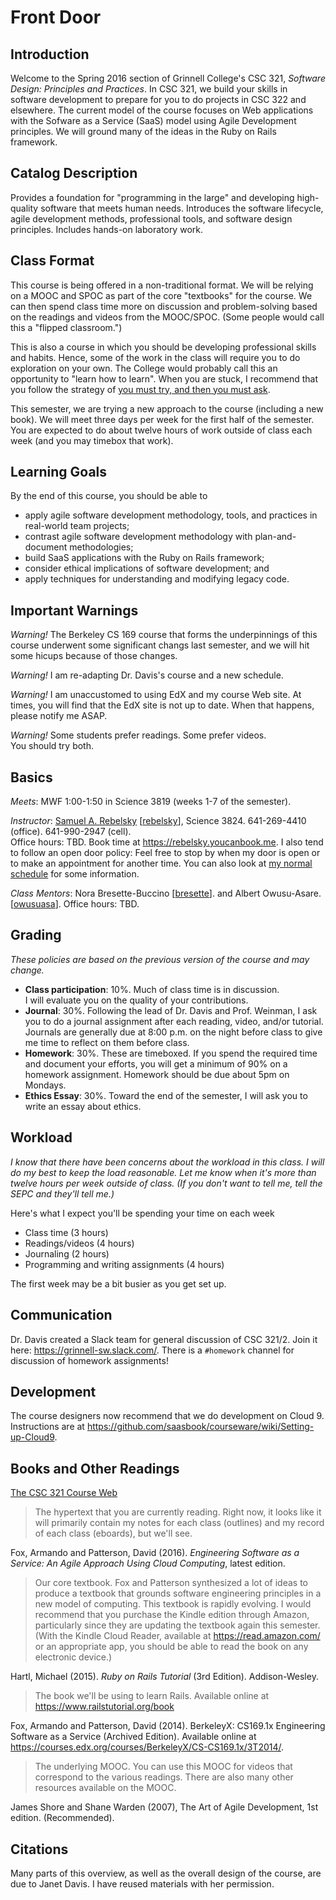 Front Door
==========

Introduction
------------

Welcome to the Spring 2016 section of Grinnell College's CSC 321,
*Software Design: Principles and Practices*.  In CSC 321, we build
your skills in software development to prepare for you to do projects
in CSC 322 and elsewhere.  The current model of the course focuses on
Web applications with the Sofware as a Service (SaaS) model using Agile
Development principles.  We will ground many of the ideas in the Ruby
on Rails framework.

Catalog Description
-------------------

Provides a foundation for "programming in the large" and developing
high-quality software that meets human needs. Introduces the software
lifecycle, agile development methods, professional tools, and software
design principles. Includes hands-on laboratory work.

Class Format
------------

This course is being offered in a non-traditional format.  We will be
relying on a MOOC and SPOC as part of the core "textbooks" for the course.
We can then spend class time more on discussion and problem-solving based
on the readings and videos from the MOOC/SPOC.  (Some people would call
this a "flipped classroom.")

This is also a course in which you should be developing professional skills
and habits.  Hence, some of the work in the class will require you to do
exploration on your own.  The College would probably call this an opportunity
to "learn how to learn".  When you are stuck, I recommend that
you follow the strategy of [you must try, and then you must
ask](https://blogs.akamai.com/2013/10/you-must-try-and-then-you-must-ask.html).

This semester, we are trying a new approach to the course (including a new
book).  We will meet three days per week for the first half of the semester.
You are expected to do about twelve hours of work outside of class each 
week (and you may timebox that work).

Learning Goals
--------------

By the end of this course,  you should be able to

* apply agile software development methodology, tools, and practices 
  in real-world team projects;
* contrast agile software development methodology with plan-and-document 
  methodologies;
* build SaaS applications with the Ruby on Rails framework;
* consider ethical implications of software development; and
* apply techniques for understanding and modifying legacy code.

Important Warnings
------------------

*Warning!* The Berkeley CS 169 course that forms the underpinnings of
this course underwent some significant changs last semester, and we
will hit some hicups because of those changes.

*Warning!* I am re-adapting Dr. Davis's course and a new schedule.

*Warning!* I am unaccustomed to using EdX and my course Web site.  At
times, you will find that the EdX site is not up to date.  When that
happens, please notify me ASAP.

*Warning!* Some students prefer readings.  Some prefer videos.  
You should try both.

Basics
------

*Meets*: MWF 1:00-1:50 in Science 3819 (weeks 1-7 of the semester).

*Instructor*: 
[Samuel A. Rebelsky](http://www.cs.grinnell.edu/~rebelsky/)
[[rebelsky](mailto:rebelsky@grinnell.edu)],
Science 3824.  641-269-4410 (office).  641-990-2947 (cell).  
Office hours: TBD.  Book time at <https://rebelsky.youcanbook.me>.
I also tend to follow an open door policy: Feel free to stop by when my
door is open or to make an appointment for another time.  You can also
look at [my normal schedule](http://www.cs.grinnell.edu/~rebelsky/schedule.html)
for some information.

*Class Mentors*:
Nora Bresette-Buccino 
[[bresette](mailto:bresette@grinnell.edu)].
and Albert Owusu-Asare.
[[owusuasa](mailto:owusuasa@grinnell.edu)].
Office hours: TBD.

Grading
-------

*These policies are based on the previous version of the course and
may change.*

* __Class participation__: 10%.  Much of class time is in discussion.  
  I will evaluate you on the quality of your contributions.
* __Journal__: 30%.  Following the lead of Dr. Davis and Prof. Weinman, I
  ask you to do a journal assignment after each reading, video, and/or
  tutorial.  Journals are generally due at 8:00 p.m. on the night before
  class to give me time to reflect on them before class.
* __Homework__: 30%.  These are timeboxed.  If you spend the required
  time and document your efforts, you will get a minimum of 90% on
  a homework assignment.  Homework should be due about 5pm on Mondays.
* __Ethics Essay__: 30%.  Toward the end of the semester, I will ask you
  to write an essay about ethics.

Workload
--------

*I know that there have been concerns about the workload in this class.
I will do my best to keep the load reasonable.  Let me know when it's
more than twelve hours per week outside of class.  (If you don't want
to tell me, tell the SEPC and they'll tell me.)*

Here's what I expect you'll be spending your time on each week

* Class time (3 hours)
* Readings/videos (4 hours)
* Journaling (2 hours)
* Programming and writing assignments (4 hours)

The first week may be a bit busier as you get set up.

Communication
-------------

Dr. Davis created a Slack team for general discussion of CSC
321/2.  Join it here: <https://grinnell-sw.slack.com/>.  There is a
`#homework` channel for discussion of homework assignments!

Development
-----------

The course designers now recommend that we do development on Cloud 9.
Instructions are at 
<https://github.com/saasbook/courseware/wiki/Setting-up-Cloud9>.

Books and Other Readings
------------------------

[The CSC 321 Course Web](index.html)

> The hypertext that you are currently reading.  Right now, it looks like
it will primarily contain my notes for each class (outlines) and my record
of each class (eboards), but we'll see.

Fox, Armando and Patterson, David (2016). _Engineering Software as a
Service: An Agile Approach Using Cloud Computing_, latest edition.

> Our core textbook.  Fox and Patterson synthesized a lot of ideas
to produce a textbook that grounds software engineering principles in
a new model of computing.  This textbook is rapidly evolving.
I would recommend that you purchase the Kindle edition through Amazon,
particularly since they are updating the textbook again this semester.
(With the Kindle Cloud Reader, available at <https://read.amazon.com/>
or an appropriate app, you should be able to read the book on any
electronic device.)

Hartl, Michael (2015).  _Ruby on Rails Tutorial_ (3rd Edition).  Addison-Wesley.

> The book we'll be using to learn Rails.  Available online at
  <https://www.railstutorial.org/book>

Fox, Armando and Patterson, David (2014).  BerkeleyX: CS169.1x Engineering
Software as a Service (Archived Edition).  Available online at 
<https://courses.edx.org/courses/BerkeleyX/CS-CS169.1x/3T2014/>.

> The underlying MOOC.  You can use this MOOC for videos that correspond
to the various readings.  There are also many other resources available
on the MOOC.

James Shore and Shane Warden (2007), The Art of Agile Development, 1st edition.
(Recommended).

Citations
---------

Many parts of this overview, as well as the overall design of the course, are
due to Janet Davis.  I have reused materials with her permission.
